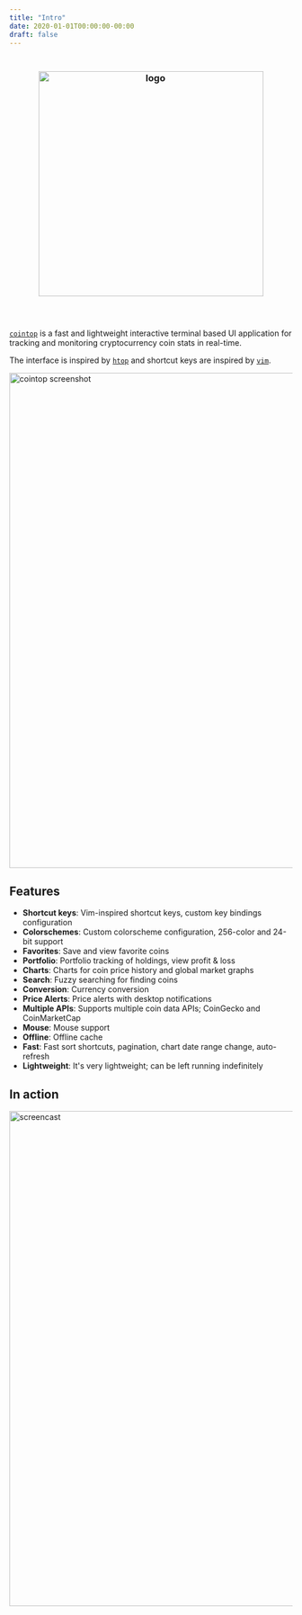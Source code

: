 ```yaml
---
title: "Intro"
date: 2020-01-01T00:00:00-00:00
draft: false
---
```

<h3 align="center">
  <br />
  <img src="https://user-images.githubusercontent.com/168240/39561871-51cda852-4e5d-11e8-926b-7692d43143e8.png" alt="logo" width="400" />
  <br />
  <br />
  <br />
</h3>

[`cointop`](https://github.com/cointop-sh/cointop) is a fast and lightweight interactive terminal based UI application for tracking and monitoring cryptocurrency coin stats in real-time.

The interface is inspired by [`htop`](https://en.wikipedia.org/wiki/Htop) and shortcut keys are inspired by [`vim`](https://en.wikipedia.org/wiki/Vim_(text_editor)).

<img src="https://user-images.githubusercontent.com/168240/39569578-7ce9f3b6-4e7a-11e8-82a9-8a18b91b1bd5.png" alt="cointop screenshot" width="880" />

## Features

- **Shortcut keys**: Vim-inspired shortcut keys, custom key bindings configuration
- **Colorschemes**: Custom colorscheme configuration, 256-color and 24-bit support
- **Favorites**: Save and view favorite coins
- **Portfolio**: Portfolio tracking of holdings, view profit & loss
- **Charts**: Charts for coin price history and global market graphs
- **Search**: Fuzzy searching for finding coins
- **Conversion**: Currency conversion
- **Price Alerts**: Price alerts with desktop notifications
- **Multiple APIs**: Supports multiple coin data APIs; CoinGecko and CoinMarketCap
- **Mouse**: Mouse support
- **Offline**: Offline cache
- **Fast**: Fast sort shortcuts, pagination, chart date range change, auto-refresh
- **Lightweight**: It's very lightweight; can be left running indefinitely

## In action

<img src="https://user-images.githubusercontent.com/168240/39569570-75b1547c-4e7a-11e8-8eac-552abaa431f0.gif" alt="screencast" width="880" />
